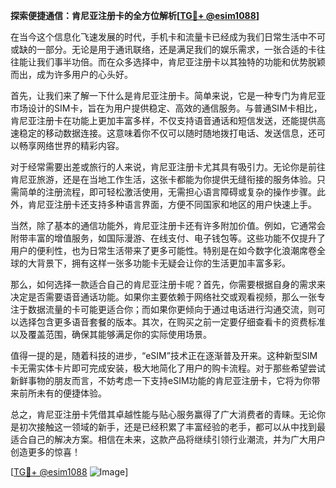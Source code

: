 **探索便捷通信：肯尼亚注册卡的全方位解析[[TG💪+ @esim1088](https://t.me/s/esim1088)]**

在当今这个信息化飞速发展的时代，手机卡和流量卡已经成为我们日常生活中不可或缺的一部分。无论是用于通讯联络，还是满足我们的娱乐需求，一张合适的卡往往能让我们事半功倍。而在众多选择中，肯尼亚注册卡以其独特的功能和优势脱颖而出，成为许多用户的心头好。

首先，让我们来了解一下什么是肯尼亚注册卡。简单来说，它是一种专门为肯尼亚市场设计的SIM卡，旨在为用户提供稳定、高效的通信服务。与普通SIM卡相比，肯尼亚注册卡在功能上更加丰富多样，不仅支持语音通话和短信发送，还能提供高速稳定的移动数据连接。这意味着你不仅可以随时随地拨打电话、发送信息，还可以畅享网络世界的精彩内容。

对于经常需要出差或旅行的人来说，肯尼亚注册卡尤其具有吸引力。无论你是前往肯尼亚旅游，还是在当地工作生活，这张卡都能为你提供无缝衔接的服务体验。只需简单的注册流程，即可轻松激活使用，无需担心语言障碍或复杂的操作步骤。此外，肯尼亚注册卡还支持多种语言界面，方便不同国家和地区的用户快速上手。

当然，除了基本的通信功能外，肯尼亚注册卡还有许多附加价值。例如，它通常会附带丰富的增值服务，如国际漫游、在线支付、电子钱包等。这些功能不仅提升了用户的便利性，也为日常生活带来了更多可能性。特别是在如今数字化浪潮席卷全球的大背景下，拥有这样一张多功能卡无疑会让你的生活更加丰富多彩。

那么，如何选择一款适合自己的肯尼亚注册卡呢？首先，你需要根据自身的需求来决定是否需要语音通话功能。如果你主要依赖于网络社交或观看视频，那么一张专注于数据流量的卡可能更适合你；而如果你更倾向于通过电话进行沟通交流，则可以选择包含更多语音套餐的版本。其次，在购买之前一定要仔细查看卡的资费标准以及覆盖范围，确保其能够满足你的实际使用场景。

值得一提的是，随着科技的进步，“eSIM”技术正在逐渐普及开来。这种新型SIM卡无需实体卡片即可完成安装，极大地简化了用户的购卡流程。对于那些希望尝试新鲜事物的朋友而言，不妨考虑一下支持eSIM功能的肯尼亚注册卡，它将为你带来前所未有的便捷体验。

总之，肯尼亚注册卡凭借其卓越性能与贴心服务赢得了广大消费者的青睐。无论你是初次接触这一领域的新手，还是已经积累了丰富经验的老手，都可以从中找到最适合自己的解决方案。相信在未来，这款产品将继续引领行业潮流，并为广大用户创造更多的惊喜！

[[TG💪+ @esim1088](https://t.me/s/esim1088) ![Image](https://i.postimg.cc/4NQfJmqS/Snipaste-2025-05-13-00-14-12.png)]